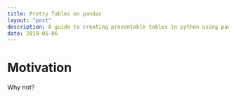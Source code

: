 ```yaml
---
title: Pretty Tables on pandas  
layout: "post"
description: A guide to creating presentable tables in python using pandas. 
date: 2019-05-06
---
```


# Motivation 

Why not? 